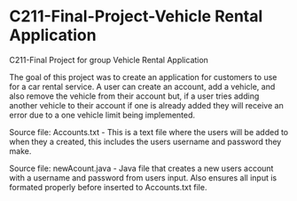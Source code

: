 # C211-Final-Project-Vehicle Rental Application
C211-Final Project for group Vehicle Rental Application

The goal of this project was to create an application for customers to use for a
car rental service. A user can create an account, add a vehicle, and also remove the
vehicle from their account but, if a user tries adding another vehicle to their account if
one is already added they will receive an error due to a one vehicle limit being implemented.

Source file: 
Accounts.txt -
This is a text file where the users will be added to when they a created, this includes the users username and password they make.


Source file: newAcount.java - Java file that creates a new users account with a username and password from users input. Also ensures all input is formated properly before inserted to Accounts.txt file.
